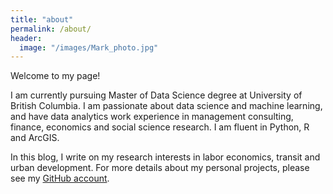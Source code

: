 ```yaml
---
title: "about"
permalink: /about/
header:
  image: "/images/Mark_photo.jpg"
---
```


Welcome to my page!

I am currently pursuing Master of Data Science degree at University of British Columbia. I am passionate about data science and machine learning, and have data analytics work experience in management consulting, finance, economics and social science research. I am fluent in Python, R and ArcGIS.

In this blog, I write on my research interests in labor economics, transit and urban development. For more details about my personal projects, please see my [GitHub account](https://github.com/ZIBOWANGKANGYU). 

